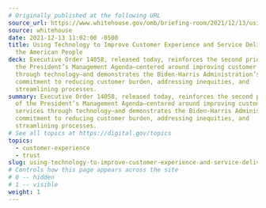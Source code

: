 ```yaml
---
# Originally published at the following URL
source_url: https://www.whitehouse.gov/omb/briefing-room/2021/12/13/using-technology-to-improve-customer-experience-and-service-delivery-for-the-american-people/
source: whitehouse
date: 2021-12-13 11:02:00 -0500
title: Using Technology to Improve Customer Experience and Service Delivery for
  the American People
deck: Executive Order 14058, released today, reinforces the second priority of
  the President’s Management Agenda—centered around improving customer services
  through technology—and demonstrates the Biden-Harris Administration’s
  commitment to reducing customer burden, addressing inequities, and
  streamlining processes.
summary: Executive Order 14058, released today, reinforces the second priority
  of the President’s Management Agenda—centered around improving customer
  services through technology—and demonstrates the Biden-Harris Administration’s
  commitment to reducing customer burden, addressing inequities, and
  streamlining processes.
# See all topics at https://digital.gov/topics
topics:
  - customer-experience
  - trust
slug: using-technology-to-improve-customer-experience-and-service-delivery-for-the-american-people
# Controls how this page appears across the site
# 0 -- hidden
# 1 -- visible
weight: 1
---
```

